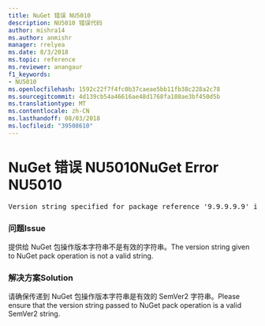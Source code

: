```yaml
---
title: NuGet 错误 NU5010
description: NU5010 错误代码
author: mishra14
ms.author: anmishr
manager: rrelyea
ms.date: 8/3/2018
ms.topic: reference
ms.reviewer: anangaur
f1_keywords:
- NU5010
ms.openlocfilehash: 1592c22f7f4fc0b37caeae5bb11fb38c228a2c78
ms.sourcegitcommit: 4d139cb54a46616ae48d1768fa108ae3bf450d5b
ms.translationtype: MT
ms.contentlocale: zh-CN
ms.lasthandoff: 08/03/2018
ms.locfileid: "39508610"
---
```

# <a name="nuget-error-nu5010"></a><span data-ttu-id="05b07-103">NuGet 错误 NU5010</span><span class="sxs-lookup"><span data-stu-id="05b07-103">NuGet Error NU5010</span></span>
<pre>Version string specified for package reference '9.9.9.9.9' is invalid.</pre>

### <a name="issue"></a><span data-ttu-id="05b07-104">问题</span><span class="sxs-lookup"><span data-stu-id="05b07-104">Issue</span></span>

<span data-ttu-id="05b07-105">提供给 NuGet 包操作版本字符串不是有效的字符串。</span><span class="sxs-lookup"><span data-stu-id="05b07-105">The version string given to NuGet pack operation is not a valid string.</span></span>


### <a name="solution"></a><span data-ttu-id="05b07-106">解决方案</span><span class="sxs-lookup"><span data-stu-id="05b07-106">Solution</span></span>

<span data-ttu-id="05b07-107">请确保传递到 NuGet 包操作版本字符串是有效的 SemVer2 字符串。</span><span class="sxs-lookup"><span data-stu-id="05b07-107">Please ensure that the version string passed to NuGet pack operation is a valid SemVer2 string.</span></span>

